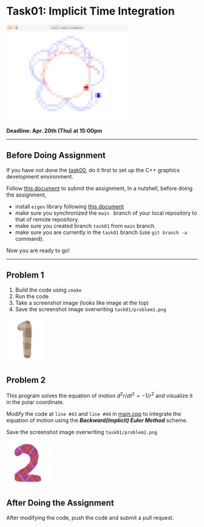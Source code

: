 # Task01: Implicit Time Integration

![preview](preview.png)

**Deadline: Apr. 20th (Thu) at 15:00pm**

----

## Before Doing Assignment

If you have not done the [task00](../task00), do it first to set up the C++ graphics development environment.

Follow [this document](../doc/submit.md) to submit the assignment, In a nutshell, before doing the assignment,

- install `eigen` library following  [this document](../doc/setup_eigen.md)
- make sure you synchronized the `main ` branch of your local repository  to that of remote repository.
- make sure you created branch `task01` from `main` branch.
- make sure you are currently in the `task01` branch (use `git branch -a` command).

Now you are ready to go!

---

## Problem 1

1. Build the code using `cmake`
2. Run the code
3. Take a screenshot image (looks like image at the top)
4. Save the screenshot image overwriting `task01/problem1.png`

![problem1](problem1.png)


## Problem 2

This program solves the equation of motion ${d^2 r}/{d t^2} = - {1}/{r^2}$ and visualize it in the polar coordinate.

Modify the code at `line #43`  and `line #44` in [main.cpp](main.cpp) to integrate the equation of motion using the ***Backward(Implicit) Euler Method*** scheme.

Save the screenshot image overwriting `task01/problem2.png`

![problem2](problem2.png)


## After Doing the Assignment

After modifying the code, push the code and submit a pull request.
